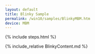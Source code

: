 ```yaml
---
layout: default
title: Blinky Sample
permalink: /win10/samples/BlinkyMBM.htm
device: MBM
---
```


{% include steps.html %}
<!-- <div class="row">
    <ul class="nav nav-justified get-started-steps text-center">
        <li>
            <a href="{{site.baseurl}}/GetStarted.htm"><h3 class="inactive">1. Select Your Device</h3></a>
        </li>
        <li>
            <a href="{{site.baseurl}}/win10/SetupMBM.htm"><h3 class="inactive">2. Set up your Device</h3></a>
        </li>
        <li>
            <a href="{{site.baseurl}}/win10/SetupPCMBM.htm"><h3 class="inactive">3. Set up your PC</h3></a>
        </li>
        <li>
            <a href="{{site.baseurl}}/win10/samples/BlinkyMBM.htm"><h3 class="active">4. Develop</h3></a>
        </li>
    </ul>
</div>
 -->
{% include_relative BlinkyContent.md %}
